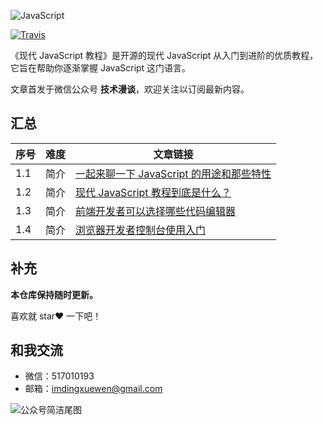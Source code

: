 ![JavaScript](https://user-images.githubusercontent.com/26959437/64472163-b55e6600-d18c-11e9-8417-c3ba5ace10ac.png)

[![Travis](https://img.shields.io/badge/language-JavaScript-blue.svg)](https://developer.apple.com/.md)

《现代 JavaScript 教程》是开源的现代 JavaScript 从入门到进阶的优质教程，它旨在帮助你逐渐掌握 JavaScript 这门语言。

文章首发于微信公众号 **技术漫谈**，欢迎关注以订阅最新内容。


## 汇总

| 序号 | 难度 | 文章链接 |
| ---- | ---- | ------- |
| 1.1 | 简介 | [一起来聊一下 JavaScript 的用途和那些特性](https://mp.weixin.qq.com/s?__biz=MzU1NTgxMDYxMw==&mid=2247483659&idx=1&sn=ac27a3a9fbc39c0d276df5392de5020c&chksm=fbcfeb51ccb862472ed2fa8a6c897bd9294ef8d213a9f52dcd3e8cab661594b93f496b1eeb0a&token=1907984446&lang=zh_CN#rd) |
| 1.2 | 简介 | [现代 JavaScript 教程到底是什么？](https://mp.weixin.qq.com/s?__biz=MzU1NTgxMDYxMw==&mid=2247483667&idx=1&sn=0d24863ebc38c37f41ab783622d0f9b9&chksm=fbcfeb49ccb8625f479b3f5e2eb425aaa9821856c64e273fb96ac7b81eddc1c69abe1f0632fc&token=1907984446&lang=zh_CN#rd) |
| 1.3 | 简介 | [前端开发者可以选择哪些代码编辑器](https://mp.weixin.qq.com/s?__biz=MzU1NTgxMDYxMw==&mid=2247483678&idx=1&sn=13e74f9f790db3fbd98b5e4c0358b2cf&chksm=fbcfeb44ccb862525451d9eeabe05c52e6ef622403286162d2b262d93d84ce0ad14cfba35090&token=1193492135&lang=zh_CN#rd) |
| 1.4 | 简介 | [浏览器开发者控制台使用入门](https://mp.weixin.qq.com/s?__biz=MzU1NTgxMDYxMw==&mid=2247483684&idx=1&sn=c214576bc5437784090b59614d566c85&chksm=fbcfeb7eccb86268de34a950add4f9297a111b75bd937e968b17be19d06e7475504d0c460e44&token=1193492135&lang=zh_CN#rd) |


## 补充

**本仓库保持随时更新。**

喜欢就 star❤️ 一下吧！


## 和我交流

- 微信：517010193
- 邮箱：imdingxuewen@gmail.com

![公众号简洁尾图](https://user-images.githubusercontent.com/26959437/64472245-e68b6600-d18d-11e9-984a-ae0161dc2e69.png)
